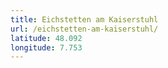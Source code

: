 ```yaml
---
title: Eichstetten am Kaiserstuhl
url: /eichstetten-am-kaiserstuhl/
latitude: 48.092
longitude: 7.753
---
```


